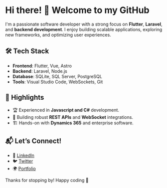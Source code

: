 # Hi there! 👋 Welcome to my GitHub

I'm a passionate software developer with a strong focus on **Flutter**, **Laravel**, and **backend development**. I enjoy building scalable applications, exploring new frameworks, and optimizing user experiences.

## 🛠️ Tech Stack
- **Frontend**: Flutter, Vue, Astro
- **Backend**: Laravel, Node.js
- **Database**: SQLite, SQL Server, PostgreSQL
- **Tools**: Visual Studio Code, WebSockets, Git

## 📌 Highlights
- 🏆 Experienced in **Javascript and C#** development.
- 🔧 Building robust **REST APIs** and **WebSocket** integrations.
- 🏗️ Hands-on with **Dynamics 365** and enterprise software.

## 📬 Let’s Connect!
- 💼 [LinkedIn](#)  
- 🐦 [Twitter](#)  
- 🌍 [Portfolio](www.marcos-almonte.com)  

Thanks for stopping by! Happy coding 🚀

